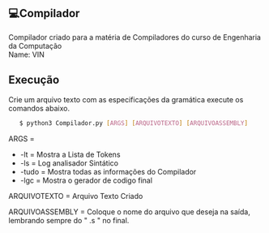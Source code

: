 ## 💻Compilador
 Compilador criado para a matéria de Compiladores do curso de Engenharia da Computação<br>
 Name: VIN
 
## Execução
Crie um arquivo texto com as especificações da gramática execute os comandos abaixo.

``` bash 
   $ python3 Compilador.py [ARGS] [ARQUIVOTEXTO] [ARQUIVOASSEMBLY]
```

ARGS = <br>
- -lt = Mostra a Lista de Tokens <br>
- -ls = Log analisador Sintático<br>
- -tudo = Mostra todas as informações do Compilador<br>
- -lgc = Mostra o gerador de codigo final<br>


ARQUIVOTEXTO = Arquivo Texto Criado

ARQUIVOASSEMBLY = Coloque o nome do arquivo que deseja na saída, lembrando sempre do " .s " no final.
